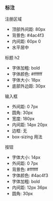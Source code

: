 ### 标注

注册区域

-   顶部外间距: 80px
-   背景色: #4ac4f3
-   内间距: 60px 0
-   水平居中

标题 h2

-   字体加粗: bold
-   字体颜色: #ffffff
-   字体大小: 18px
-   底部外边距: 30px

输入框

-   外间距: 0 7px
-   圆角: 30px
-   宽度: 180px
-   内间距: 14px 20px
-   边框: 无
-   box-sizing 用法

按钮

-   字体大小: 14px
-   外间距: 0 7px
-   背景色: #ffffff
-   字体颜色: #4ac4f3
-   字体加粗: bold
-   内间距: 12px 36px
-   圆角: 30px
